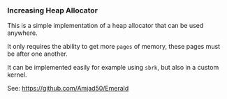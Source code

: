 ### Increasing Heap Allocator

This is a simple implementation of a heap allocator that can be used anywhere.

It only requires the ability to get more `pages` of memory, these pages must be after one another.

It can be implemented easily for example using `sbrk`, but also in a custom kernel.

See: https://github.com/Amjad50/Emerald
